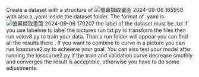 Create a dataset with a structure of 
![螢幕擷取畫面 2024-09-06 165950](https://github.com/user-attachments/assets/5c7effbf-c654-47ac-b6b1-e73a567a34ef)
with also a .yaml inside the dataset folder. The format of .yaml is
![螢幕擷取畫面 2024-09-06 170207](https://github.com/user-attachments/assets/8a589e25-6d22-4795-b6f0-b7e238ca730b)
the label of the dataset must be .txt if you use labelme to label the pictures  run txt.py to transform the files then run volov8.py to train your data.
Than a run folder will appear you can find all the results there . If you want to combine to curve in a picture you can run losscurve2.py to acheieve your goal.
You can also test your model after running the losscurve2.py if the train and validation curve decrease smothly and converges the result is acceptible, otherwise you have to do some adjustments.
